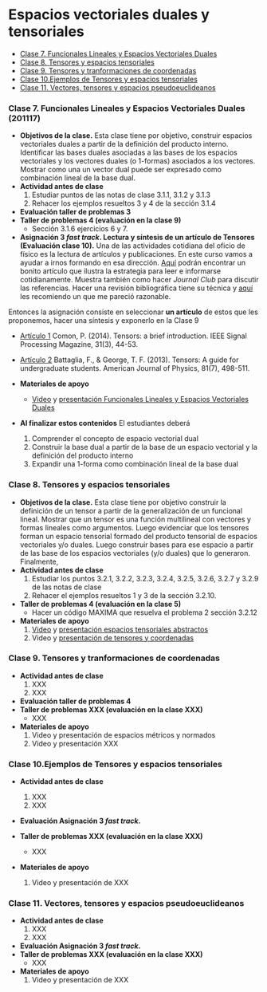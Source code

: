 # Espacios vectoriales duales y tensoriales
+ [Clase 7. Funcionales Lineales y Espacios Vectoriales Duales](#Clase7)
+ [Clase 8. Tensores y espacios tensoriales](#Clase8)
+ [Clase 9. Tensores y tranformaciones de coordenadas](#Clase9)
+ [Clase 10.Ejemplos de Tensores y espacios tensoriales](#Clase10)
+ [Clase 11. Vectores, tensores y espacios pseudoeuclideanos](#Clase11)

<a name="Clase7"></a>
### Clase 7. Funcionales Lineales y Espacios Vectoriales Duales (201117)
+ **Objetivos de la clase.** Esta clase tiene por objetivo, construir espacios vectoriales duales a partir de la definición del producto interno. Identificar las bases duales asociadas a las bases de los espacios vectoriales y los vectores duales (o 1-formas) asociados a los vectores. Mostrar como una un vector dual puede ser expresado como combinación lineal de la base dual. 
+ **Actividad antes de clase** 
   1. Estudiar puntos de las notas de clase 3.1.1, 3.1.2 y 3.1.3
   2. Rehacer los ejemplos resueltos 3 y 4 de la sección 3.1.4 
+ **Evaluación taller de problemas 3**   
+ **Taller de problemas 4 (evaluación en la clase 9)**
   + Sección 3.1.6 ejercicios 6 y 7.
+ **Asignación 3 *fast track*. Lectura y síntesis de un artículo de Tensores (Evaluación clase 10).** Una de las actividades cotidiana del oficio de físico es la lectura de artículos y publicaciones. En este curso vamos a ayudar a irnos formando en esa dirección. [Aquí](https://github.com/nunezluis/MisCursos/blob/main/MetMat1S20B/Materiales/LibrosArticulos/JournalClub.pdf) podrán encontrar un bonito artículo que ilustra la estrategia para leer e informarse cotidianamente. Muestra también como hacer *Journal Club* para discutir las referencias. Hacer una revisión bibliográfica tiene su técnica y [aquí](https://www.kent.ac.uk/learning/resources/studyguides/literaturereviews.pdf) les recomiendo un que me pareció razonable.

Entonces la asignación consiste en seleccionar **un artículo** de estos que les proponemos, hacer una síntesis y exponerlo en la Clase 9
   + [Artículo 1](https://github.com/nunezluis/MisCursos/blob/main/MetMat1S20B/Materiales/LibrosArticulos/Comon2014.pdf) Comon, P. (2014). Tensors: a brief introduction. IEEE Signal Processing Magazine, 31(3), 44-53.
   + [Artículo 2](https://github.com/nunezluis/MisCursos/blob/main/MetMat1S20B/Materiales/LibrosArticulos/BattagliaAmerican%20Journal%20of%20Physics2013.pdf) Battaglia, F., & George, T. F. (2013). Tensors: A guide for undergraduate students. American Journal of Physics, 81(7), 498-511.
   
+ **Materiales de apoyo**
   + [Video](https://youtu.be/9u5g5Y5bdJI) y [presentación Funcionales Lineales y Espacios Vectoriales Duales](https://github.com/nunezluis/MisCursos/blob/main/MetMat1S20B/Materiales/Presentaciones/3_1FuncionalesLineales.pdf) 
+ **Al finalizar estos contenidos** El estudiantes deberá
   1. Comprender el concepto de espacio vectorial dual
   2. Construir la base dual a partir de la base de un espacio vectorial y la definición del producto interno
   3. Expandir una 1-forma como combinación lineal de la base dual
   
<a name="Clase8"></a>
### Clase 8. Tensores y espacios tensoriales
+ **Objetivos de la clase.** Esta clase tiene por objetivo construir la definición de un tensor a partir de la generalización de un funcional lineal. Mostrar que un tensor es una función multilineal con vectores y formas lineales como argumentos. Luego evidenciar que los tensores forman un espacio tensorial formado del producto tensorial de espacios vectoriales y/o duales. Luego construir bases para ese espacio a partir de las base de los espacios vectoriales (y/o duales) que lo generaron. Finalmente, 
+ **Actividad antes de clase** 
   1. Estudiar los puntos 3.2.1, 3.2.2, 3.2.3, 3.2.4, 3.2.5, 3.2.6, 3.2.7 y 3.2.9 de las notas de clase
   2. Rehacer el ejemplos resueltos 1 y 3 de la sección 3.2.10. 
+ **Taller de problemas 4 (evaluación en la clase 5)**
   + Hacer un código MAXIMA que resuelva el problema 2 sección 3.2.12   
+ **Materiales de apoyo**
   1. [Video](https://youtu.be/vYqYQvEwvlo) y [presentación espacios tensoriales abstractos](https://github.com/nunezluis/MisCursos/blob/main/MetMat1S20B/Materiales/Presentaciones/3_2Tensores1Abst.pdf)
   2. Video y [presentación de tensores y coordenadas](https://github.com/nunezluis/MisCursos/blob/main/MetMat1S20B/Materiales/Presentaciones/3_3Tensores2Cord.pdf)

<a name="Clase9"></a>
### Clase 9. Tensores y tranformaciones de coordenadas
+ **Actividad antes de clase** 
   1. XXX
   2. XXX
+ **Evaluación taller de problemas 4**   
+ **Taller de problemas XXX (evaluación en la clase XXX)**
   + XXX
+ **Materiales de apoyo**
   1. Video y presentación de espacios métricos y normados
   2. Video y presentación XXX
   
<a name="Clase10"></a>
### Clase 10.Ejemplos de Tensores y espacios tensoriales    
+ **Actividad antes de clase** 
   1. XXX
   2. XXX
+ **Evaluación Asignación 3 *fast track*.**   
+ **Taller de problemas XXX (evaluación en la clase XXX)**
   + XXX
+ **Materiales de apoyo**
   1. Video y presentación de XXX
  
  <a name="Clase11"></a>
### Clase 11. Vectores, tensores y espacios pseudoeuclideanos  
+ **Actividad antes de clase** 
   1. XXX
   2. XXX
+ **Evaluación Asignación 3 *fast track*.**   
+ **Taller de problemas XXX (evaluación en la clase XXX)**
   + XXX
+ **Materiales de apoyo**
   1. Video y presentación de XXX
